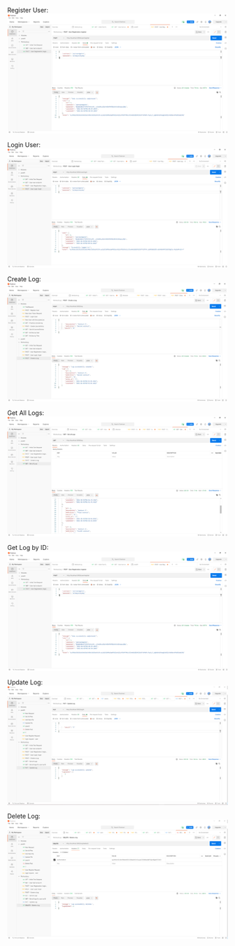 

Register User:
![Register User](testImages/userRegistrationTest.png)

Login User:
![Login User](\testImages\userLoginTest.png)

Create Log:
![Create Log](\testImages\logCreation.png)

Get All Logs:
![Get All Logs](\testImages\GetAllLogs.png)

Get Log by ID:
![Get Log by ID](\testImages\userRegistrationTest.png)

Update Log: 
![Update Log](\testImages\LogUpdate.png)

Delete Log:
![Delete Log](\testImages\deleteLog.png)

